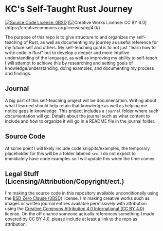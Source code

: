 # KC's Self-Taught Rust Journey
[![Source Code License: 0BSD](https://img.shields.io/badge/Source_Code_License-BSD_Zero--Clause_(0BSD)-orange.svg)](https://opensource.org/licenses/0BSD)
[![Creative Works License: CC BY 4.0](https://img.shields.io/badge/Creative_Works_License-Creative_Commons_Attribution_4.0_(CC_BY_4.0)-blue.svg)](https://creativecommons.org/licenses/by/4.0/)

The purpose of this repo is to give structure to and organizes my self-teaching of Rust, as well as documenting my journey as useful reference for my future self and others. My self-teaching goal is to not just "learn how to write code in Rust" but to develop a deeper and more intuitive understanding of the language, as well as improving my ability to self-teach. I will attempt to achieve this by researching and setting goals of knowledge/understanding, doing examples, and documenting my process and findings.

## Journal
A big part of this self-teaching project will be documentation. Writing about what I learned should help retain that knowledge as well as helping me notice gaps in knowledge. This project includes a `journal` folder where such documentation will go. Details about the journal such as what content to include and how to organize it will go in a README file in the journal folder.

## Source Code
At some point I will likely include code snippits/examples, the temporary placeholder for this will be a folder labeled `src`. I do not expect to immidiately have code examples so I will update this when the time comes.

## Legal Stuff (Licensing/Attribution/Copyright/ect.)
I'm making the source code in this repository available unconditionally using the [BSD Zero Clause (0BSD)](https://opensource.org/licenses/0BSD) license.
I'm making creative works such as images or written journal entries available permissively with attribution using the [Creative Commons Attribution 4.0 International (CC BY 4.0)](https://creativecommons.org/licenses/by/4.0/) license. On the off chance someone actually references something I made covered by CC BY 4.0, please include at least a link to the repo as attribution.

